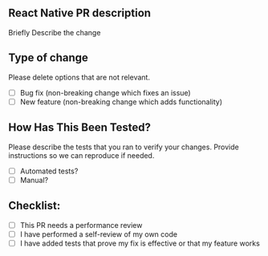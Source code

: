 ## React Native PR description

Briefly Describe the change

## Type of change

Please delete options that are not relevant.

- [ ] Bug fix (non-breaking change which fixes an issue)
- [ ] New feature (non-breaking change which adds functionality)

## How Has This Been Tested?

Please describe the tests that you ran to verify your changes. Provide instructions so we can reproduce if needed.

- [ ] Automated tests?
- [ ] Manual?

## Checklist:

- [ ] This PR needs a performance review
- [ ] I have performed a self-review of my own code
- [ ] I have added tests that prove my fix is effective or that my feature works
